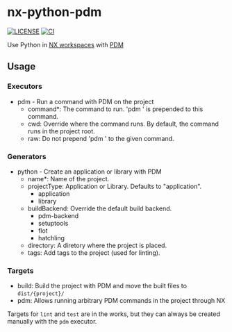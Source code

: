 # nx-python-pdm

[![LICENSE](https://img.shields.io/github/license/dman926/nx-python-pdm)](https://github.com/dman926/nx-python-pdm/LICENSE)
[![CI](https://github.com/dman926/nx-python-pdm/actions/workflows/ci.yml/badge.svg)](https://github.com/dman926/nx-python-pdm/actions/workflows/ci.yml)

Use Python in [NX workspaces](https://nx.dev/) with [PDM](https://pdm.fming.dev/)

<p style="display: none">
Hidden since it's not published yet.
## Installation
```bash
pnpm add -D nx-python-pdm
## Or using yarn
# yarn add -D nx-python-pdm
## Or using npm
# npm install -D nx-python-pdm
```
</p>

## Usage

### Executors

- pdm - Run a command with PDM on the project
  - command*: The command to run. 'pdm ' is prepended to this command.
  - cwd: Override where the command runs. By default, the command runs in the project root.
  - raw: Do not prepend 'pdm ' to the given command.

### Generators

- python - Create an application or library with PDM
  - name*: Name of the project.
  - projectType: Application or Library. Defaults to "application".
    - application
    - library
  - buildBackend: Override the default build backend.
    - pdm-backend
    - setuptools
    - flot
    - hatchling
  - directory: A diretory where the project is placed.
  - tags: Add tags to the project (used for linting).

### Targets

- build: Build the project with PDM and move the built files to `dist/{project}/`
- pdm: Allows running arbitrary PDM commands in the project through NX

Targets for `lint` and `test` are in the works, but they can always be created manually with the `pdm` executor.